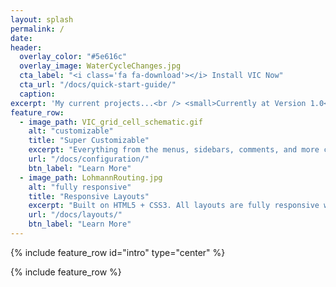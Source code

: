 ```yaml
---
layout: splash
permalink: /
date:
header:
  overlay_color: "#5e616c"
  overlay_image: WaterCycleChanges.jpg
  cta_label: "<i class='fa fa-download'></i> Install VIC Now"
  cta_url: "/docs/quick-start-guide/"
  caption:
excerpt: 'My current projects...<br /> <small>Currently at Version 1.0</small><br /><br />'
feature_row:
  - image_path: VIC_grid_cell_schematic.gif
    alt: "customizable"
    title: "Super Customizable"
    excerpt: "Everything from the menus, sidebars, comments, and more can be configured or set with YAML Front Matter."
    url: "/docs/configuration/"
    btn_label: "Learn More"
  - image_path: LohmannRouting.jpg
    alt: "fully responsive"
    title: "Responsive Layouts"
    excerpt: "Built on HTML5 + CSS3. All layouts are fully responsive with helpers to augment your content."
    url: "/docs/layouts/"
    btn_label: "Learn More"
---
```


{% include feature_row id="intro" type="center" %}

{% include feature_row %}
